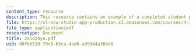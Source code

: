 ```yaml
---
content_type: resource
description: This resource contains an example of a completed student project.
file: https://ol-ocw-studio-app-production.s3.amazonaws.com/courses/4-301-introduction-to-the-visual-arts-spring-2007/d0fb652079c6b5ca4ad6ad9344a36bd8_2aidahya.pdf
file_type: application/pdf
resourcetype: Document
title: 2aidahya.pdf
uid: d0fb6520-79c6-b5ca-4ad6-ad9344a36bd8
---
```

